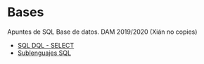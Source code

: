 # Bases
Apuntes de SQL Base de datos. DAM 2019/2020 (Xián no copies)
- [SQL DQL - SELECT](https://github.com/DipasDam107/Bases/blob/master/SQL.md)
- [Sublenguajes SQL](https://github.com/DipasDam107/Bases/blob/master/SQL2.md)
